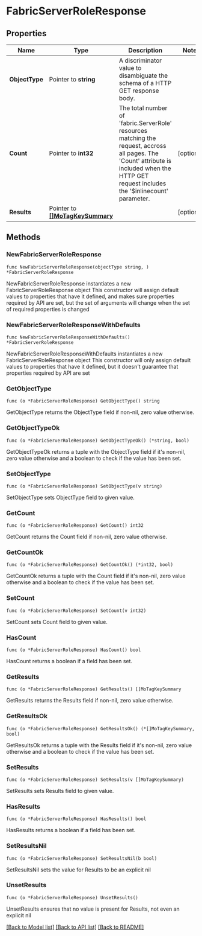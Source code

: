 # FabricServerRoleResponse

## Properties

Name | Type | Description | Notes
------------ | ------------- | ------------- | -------------
**ObjectType** | Pointer to **string** | A discriminator value to disambiguate the schema of a HTTP GET response body. | 
**Count** | Pointer to **int32** | The total number of &#39;fabric.ServerRole&#39; resources matching the request, accross all pages. The &#39;Count&#39; attribute is included when the HTTP GET request includes the &#39;$inlinecount&#39; parameter. | [optional] 
**Results** | Pointer to [**[]MoTagKeySummary**](mo.TagKeySummary.md) |  | [optional] 

## Methods

### NewFabricServerRoleResponse

`func NewFabricServerRoleResponse(objectType string, ) *FabricServerRoleResponse`

NewFabricServerRoleResponse instantiates a new FabricServerRoleResponse object
This constructor will assign default values to properties that have it defined,
and makes sure properties required by API are set, but the set of arguments
will change when the set of required properties is changed

### NewFabricServerRoleResponseWithDefaults

`func NewFabricServerRoleResponseWithDefaults() *FabricServerRoleResponse`

NewFabricServerRoleResponseWithDefaults instantiates a new FabricServerRoleResponse object
This constructor will only assign default values to properties that have it defined,
but it doesn't guarantee that properties required by API are set

### GetObjectType

`func (o *FabricServerRoleResponse) GetObjectType() string`

GetObjectType returns the ObjectType field if non-nil, zero value otherwise.

### GetObjectTypeOk

`func (o *FabricServerRoleResponse) GetObjectTypeOk() (*string, bool)`

GetObjectTypeOk returns a tuple with the ObjectType field if it's non-nil, zero value otherwise
and a boolean to check if the value has been set.

### SetObjectType

`func (o *FabricServerRoleResponse) SetObjectType(v string)`

SetObjectType sets ObjectType field to given value.


### GetCount

`func (o *FabricServerRoleResponse) GetCount() int32`

GetCount returns the Count field if non-nil, zero value otherwise.

### GetCountOk

`func (o *FabricServerRoleResponse) GetCountOk() (*int32, bool)`

GetCountOk returns a tuple with the Count field if it's non-nil, zero value otherwise
and a boolean to check if the value has been set.

### SetCount

`func (o *FabricServerRoleResponse) SetCount(v int32)`

SetCount sets Count field to given value.

### HasCount

`func (o *FabricServerRoleResponse) HasCount() bool`

HasCount returns a boolean if a field has been set.

### GetResults

`func (o *FabricServerRoleResponse) GetResults() []MoTagKeySummary`

GetResults returns the Results field if non-nil, zero value otherwise.

### GetResultsOk

`func (o *FabricServerRoleResponse) GetResultsOk() (*[]MoTagKeySummary, bool)`

GetResultsOk returns a tuple with the Results field if it's non-nil, zero value otherwise
and a boolean to check if the value has been set.

### SetResults

`func (o *FabricServerRoleResponse) SetResults(v []MoTagKeySummary)`

SetResults sets Results field to given value.

### HasResults

`func (o *FabricServerRoleResponse) HasResults() bool`

HasResults returns a boolean if a field has been set.

### SetResultsNil

`func (o *FabricServerRoleResponse) SetResultsNil(b bool)`

 SetResultsNil sets the value for Results to be an explicit nil

### UnsetResults
`func (o *FabricServerRoleResponse) UnsetResults()`

UnsetResults ensures that no value is present for Results, not even an explicit nil

[[Back to Model list]](../README.md#documentation-for-models) [[Back to API list]](../README.md#documentation-for-api-endpoints) [[Back to README]](../README.md)


